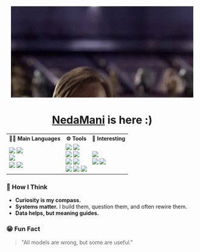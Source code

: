 <div align="center">
  <img alt="hello there" src="media/Starwars_1.gif" />

# [NedaMani](Nedamani.md) is here :)

<table align="center">
    <tr>
        <th>🧑‍💻 Main Languages</th>
        <th>⚙️ Tools</th>
        <th>🧐 Interesting</th>
    </tr>
    <tr>
        <td>
            <img src="https://img.shields.io/badge/-TypeScript-3178C6?logo=typescript&logoColor=white" />
            <img src="https://img.shields.io/badge/-JavaScript-F7DF1E?logo=javascript&logoColor=black" /><br />
            <img src="https://img.shields.io/badge/python-3670A0?&logo=python&logoColor=ffdd54"><br />
            <img src="https://img.shields.io/badge/-CSS3-1572B6?logo=css3&logoColor=white" />
            <img src="https://img.shields.io/badge/-HTML5-E34F26?logo=html5&logoColor=white" />
        </td>
        <td>
            <img src="https://img.shields.io/badge/-React-61DAFB?logo=react&logoColor=black" />
            <img src="https://img.shields.io/badge/-Next.js-000000?logo=next.js&logoColor=white" /><br />
            <img src="https://img.shields.io/badge/-Redux-764ABC?logo=redux&logoColor=white" />
            <img src="https://img.shields.io/badge/-Zustand-000000?logo=zustand&logoColor=white" /><br />
            <img src="https://img.shields.io/badge/react--hook--form-EC5990?logo=reacthookform&logoColor=white" />
            <img src="https://img.shields.io/badge/-Zod-3E67B1?logo=zod&logoColor=white" /><br />
            <img src="https://img.shields.io/badge/-TailwindCSS-06B6D4?logo=tailwindcss&logoColor=white" />
            <img src="https://img.shields.io/badge/Sass-CC6699?logo=Sass&logoColor=white" />
            <img src="https://img.shields.io/badge/-Material--UI-007FFF?logo=mui&logoColor=white" /><br />
        </td>
        <td>
            <img src="https://img.shields.io/badge/Linux-FCC624?logo=linux&logoColor=black" /><br />
            <img src="https://img.shields.io/badge/-Obsidian-7C3AED?logo=obsidian&logoColor=white" />
            <img src="https://img.shields.io/badge/-Data%20Science-3498DB?style=flat&logo=anaconda&logoColor=white" /><br />
        </td>
    </tr>
</table>
</div>

### 🧠 How I Think

- **Curiosity is my compass.**
- **Systems matter.** I build them, question them, and often rewire them.
- **Data helps, but meaning guides.**

### 😁 Fun Fact

> "All models are wrong, but some are useful."
